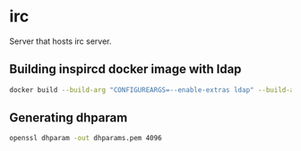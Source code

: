 # irc

Server that hosts irc server.

## Building inspircd docker image with ldap

```sh
docker build --build-arg "CONFIGUREARGS=--enable-extras ldap" --build-arg "BUILD_DEPENDENCIES=openldap-dev" --build-arg "RUN_DEPENDENCIES=libldap" . -t cthit/inspircd:3.9.0
```

## Generating dhparam

```sh
openssl dhparam -out dhparams.pem 4096
```
